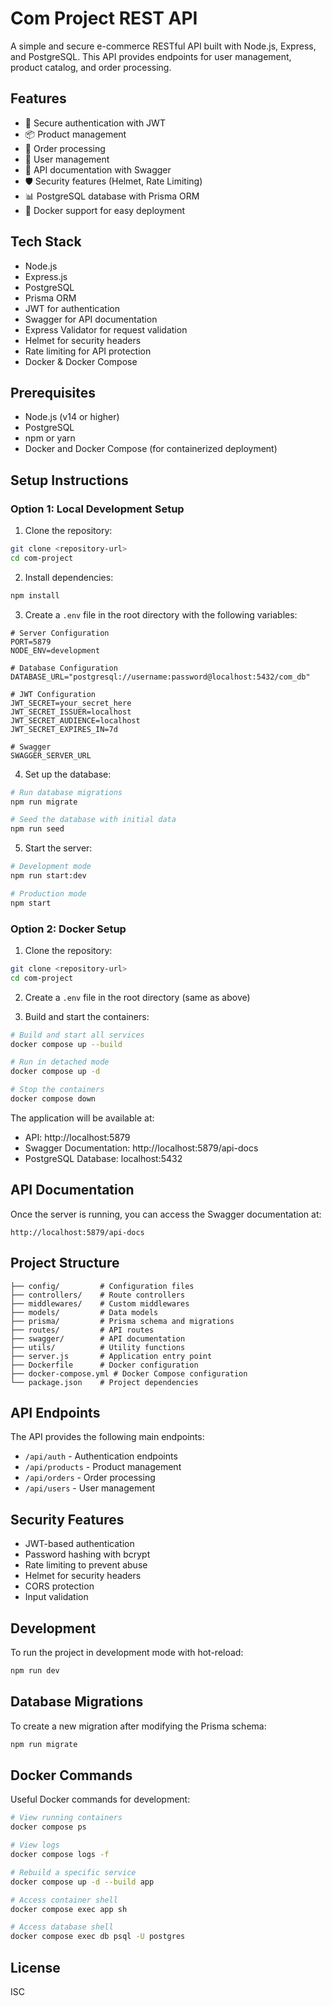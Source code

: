 # Com Project REST API

A simple and secure e-commerce RESTful API built with Node.js, Express, and PostgreSQL. This API provides endpoints for user management, product catalog, and order processing.

## Features

- 🔐 Secure authentication with JWT
- 📦 Product management
- 🛒 Order processing
- 👤 User management
- 📝 API documentation with Swagger
- 🛡️ Security features (Helmet, Rate Limiting)
- 📊 PostgreSQL database with Prisma ORM
- 🐳 Docker support for easy deployment

## Tech Stack

- Node.js
- Express.js
- PostgreSQL
- Prisma ORM
- JWT for authentication
- Swagger for API documentation
- Express Validator for request validation
- Helmet for security headers
- Rate limiting for API protection
- Docker & Docker Compose

## Prerequisites

- Node.js (v14 or higher)
- PostgreSQL
- npm or yarn
- Docker and Docker Compose (for containerized deployment)

## Setup Instructions

### Option 1: Local Development Setup

1. Clone the repository:

```bash
git clone <repository-url>
cd com-project
```

2. Install dependencies:

```bash
npm install
```

3. Create a `.env` file in the root directory with the following variables:

```env
# Server Configuration
PORT=5879
NODE_ENV=development

# Database Configuration
DATABASE_URL="postgresql://username:password@localhost:5432/com_db"

# JWT Configuration
JWT_SECRET=your_secret_here
JWT_SECRET_ISSUER=localhost
JWT_SECRET_AUDIENCE=localhost
JWT_SECRET_EXPIRES_IN=7d

# Swagger
SWAGGER_SERVER_URL
```

4. Set up the database:

```bash
# Run database migrations
npm run migrate

# Seed the database with initial data
npm run seed
```

5. Start the server:

```bash
# Development mode
npm run start:dev

# Production mode
npm start
```

### Option 2: Docker Setup

1. Clone the repository:

```bash
git clone <repository-url>
cd com-project
```

2. Create a `.env` file in the root directory (same as above)

3. Build and start the containers:

```bash
# Build and start all services
docker compose up --build

# Run in detached mode
docker compose up -d

# Stop the containers
docker compose down
```

The application will be available at:
- API: http://localhost:5879
- Swagger Documentation: http://localhost:5879/api-docs
- PostgreSQL Database: localhost:5432

## API Documentation

Once the server is running, you can access the Swagger documentation at:

```
http://localhost:5879/api-docs
```

## Project Structure

```
├── config/         # Configuration files
├── controllers/    # Route controllers
├── middlewares/    # Custom middlewares
├── models/         # Data models
├── prisma/         # Prisma schema and migrations
├── routes/         # API routes
├── swagger/        # API documentation
├── utils/          # Utility functions
├── server.js       # Application entry point
├── Dockerfile      # Docker configuration
├── docker-compose.yml # Docker Compose configuration
└── package.json    # Project dependencies
```

## API Endpoints

The API provides the following main endpoints:

- `/api/auth` - Authentication endpoints
- `/api/products` - Product management
- `/api/orders` - Order processing
- `/api/users` - User management

## Security Features

- JWT-based authentication
- Password hashing with bcrypt
- Rate limiting to prevent abuse
- Helmet for security headers
- CORS protection
- Input validation

## Development

To run the project in development mode with hot-reload:

```bash
npm run dev
```

## Database Migrations

To create a new migration after modifying the Prisma schema:

```bash
npm run migrate
```

## Docker Commands

Useful Docker commands for development:

```bash
# View running containers
docker compose ps

# View logs
docker compose logs -f

# Rebuild a specific service
docker compose up -d --build app

# Access container shell
docker compose exec app sh

# Access database shell
docker compose exec db psql -U postgres
```

## License

ISC
